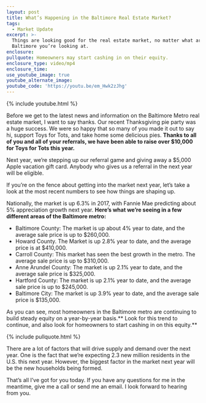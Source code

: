 ```yaml
---
layout: post
title: What’s Happening in the Baltimore Real Estate Market?
tags:
  - Market Update
excerpt: >-
  Things are looking good for the real estate market, no matter what area of
  Baltimore you’re looking at.
enclosure:
pullquote: Homeowners may start cashing in on their equity.
enclosure_type: video/mp4
enclosure_time:
use_youtube_image: true
youtube_alternate_image:
youtube_code: 'https://youtu.be/em_Hwk2zJhg'
---
```



{% include youtube.html %}

Before we get to the latest news and information on the Baltimore Metro real estate market, I want to say thanks. Our recent Thanksgiving pie party was a huge success. We were so happy that so many of you made it out to say hi, support Toys for Tots, and take home some delicious pies. **Thanks to all of you and all of your referrals, we have been able to raise over $10,000 for Toys for Tots this year.**

Next year, we’re stepping up our referral game and giving away a $5,000 Apple vacation gift card. Anybody who gives us a referral in the next year will be eligible.

If you’re on the fence about getting into the market next year, let’s take a look at the most recent numbers to see how things are shaping up.

Nationally, the market is up 6.3% in 2017, with Fannie Mae predicting about 5% appreciation growth next year. **Here’s what we’re seeing in a few different areas of the Baltimore metro:**

* Baltimore County: The market is up about 4% year to date, and the average sale price is up to $260,000.
* Howard County. The Market is up 2.8% year to date, and the average price is at $410,000.
* Carroll County: This market has seen the best growth in the metro. The average sale price is up to $310,000.
* Anne Arundel County: The market is up 2.1% year to date, and the average sale price is $325,000.
* Hartford County: The market is up 2.1% year to date, and the average sale price is up to $245,000.
* Baltimore City: The market is up 3.9% year to date, and the average sale price is $135,000.

As you can see, most homeowners in the Baltimore metro are continuing to build steady equity on a year-by-year basis.** Look for this trend to continue, and also look for homeowners to start cashing in on this equity.**

{% include pullquote.html %}

There are a lot of factors that will drive supply and demand over the next year. One is the fact that we’re expecting 2.3 new million residents in the U.S. this next year. However, the biggest factor in the market next year will be the new households being formed.

That’s all I’ve got for you today. If you have any questions for me in the meantime, give me a call or send me an email. I look forward to hearing from you.